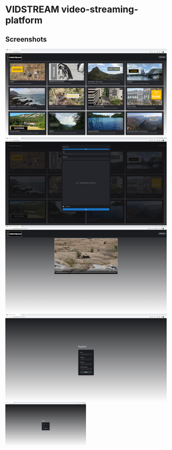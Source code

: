 # VIDSTREAM video-streaming-platform

## Screenshots

<img src="client/public/mainpage.png" align="center">
<img src="client/public/uploadVideo.png" align="center">
<img src="client/public/watchVideo.png" align="center">
<img src="client/public/register.png" align="center">
<img src="client/public/login.png" width="50%" align="center">
